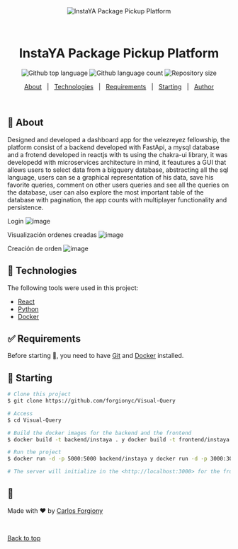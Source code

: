 <div align="center" id="top"> 
  <img src="./.github/app.gif" alt="InstaYA Package Pickup Platform" />

&#xa0;

  <!-- <a href="https://instayapackagepickupplatform.netlify.app">Demo</a> -->
</div>

<h1 align="center">InstaYA Package Pickup Platform</h1>

<p align="center">
  <img alt="Github top language" src="https://img.shields.io/github/languages/top/forgionyc/Visual-Query?color=56BEB8">

  <img alt="Github language count" src="https://img.shields.io/github/languages/count/forgionyc/Visual-Query?color=56BEB8">

  <img alt="Repository size" src="https://img.shields.io/github/repo-size/forgionyc/Visual-Query?color=56BEB8">

  <!-- <img alt="License" src="https://img.shields.io/github/license/forgionyc/Visual-Query?color=56BEB8"> -->

  <!-- <img alt="Github issues" src="https://img.shields.io/github/issues/forgionyc/Visual-Query?color=56BEB8" /> -->

  <!-- <img alt="Github forks" src="https://img.shields.io/github/forks/forgionyc/Visual-Query?color=56BEB8" /> -->

  <!-- <img alt="Github stars" src="https://img.shields.io/github/stars/forgionyc/Visual-Query?color=56BEB8" /> -->
</p>

<!-- Status -->

<!-- <h4 align="center">
	🚧  InstaYA Package Pickup Platform 🚀 Under construction...  🚧
</h4>

<hr> -->

<p align="center">
  <a href="#dart-about">About</a> &#xa0; | &#xa0; 
  <!-- <a href="#sparkles-features">Features</a> &#xa0; | &#xa0; -->
  <a href="#rocket-technologies">Technologies</a> &#xa0; | &#xa0;
  <a href="#white_check_mark-requirements">Requirements</a> &#xa0; | &#xa0;
  <a href="#checkered_flag-starting">Starting</a> &#xa0; | &#xa0;
  <a href="https://github.com/forgionyc" target="_blank">Author</a>
</p>

<br>

## :dart: About

Designed and developed a dashboard app for the velezreyez fellowship, the platform consist of a backend developed with FastApi, a mysql database and a frotend developed in reactjs with ts using the chakra-ui library, it was developedd with microservices architecture in mind, it feautures a GUI that allows users to select data from a bigquery database, abstracting all the sql language, users can se a graphical representation of his data, save his favorite queries, comment on other users queries and see all the queries on the database, user can also explore the most important table of the database with pagination, the app counts with multiplayer functionality and persistence.

Login
![image](https://user-images.githubusercontent.com/113073942/204686590-4adba4de-e26b-4d17-9458-c2be1dba0c02.png)

Visualización ordenes creadas
![image](https://user-images.githubusercontent.com/113073942/204686487-f4351ed5-47d2-4ac8-9d50-1f6b7bb0b29f.png)

Creación de orden
![image](https://user-images.githubusercontent.com/113073942/204686649-b687d006-685c-48b3-8baf-b7c933b938b5.png)

## :rocket: Technologies

The following tools were used in this project:

- [React](https://react.dev/)
- [Python](https://www.python.org/)
- [Docker](https://www.docker.com/)

## :white_check_mark: Requirements

Before starting :checkered_flag:, you need to have [Git](https://git-scm.com) and [Docker](https://www.docker.com/) installed.

## :checkered_flag: Starting

```bash
# Clone this project
$ git clone https://github.com/forgionyc/Visual-Query

# Access
$ cd Visual-Query

# Build the docker images for the backend and the frontend
$ docker build -t backend/instaya . y docker build -t frontend/instaya .

# Run the project
$ docker run -d -p 5000:5000 backend/instaya y docker run -d -p 3000:3000 frontend/instaya

# The server will initialize in the <http://localhost:3000> for the frontend and <http://localhost:5000> for the backend
```

## :memo:

Made with :heart: by <a href="https://github.com/forgionyc" target="_blank">Carlos Forgiony</a>

&#xa0;

<a href="#top">Back to top</a>
